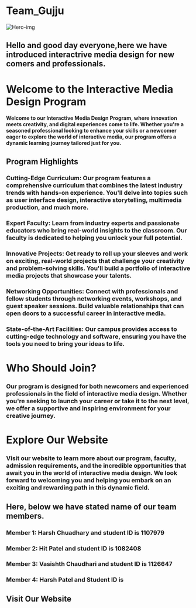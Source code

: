 # Team_Gujju
![Hero-img](https://github.com/hkpatel310/Team_Gujju/assets/121983623/9a0e26a0-a191-432d-87cc-2e90b6a82825)
## Hello and good day everyone,here we have introduced interactrive media design for new comers and professionals.

# Welcome to the Interactive Media Design Program
#### Welcome to our Interactive Media Design Program, where innovation meets creativity, and digital experiences come to life. Whether you're a seasoned professional looking to enhance your skills or a newcomer eager to explore the world of interactive media, our program offers a dynamic learning journey tailored just for you.

## Program Highlights

### Cutting-Edge Curriculum:  Our program features a comprehensive curriculum that combines the latest industry trends with hands-on experience. You'll delve into topics such as user interface design, interactive storytelling, multimedia production, and much more.
### Expert Faculty: Learn from industry experts and passionate educators who bring real-world insights to the classroom. Our faculty is dedicated to helping you unlock your full potential.
### Innovative Projects: Get ready to roll up your sleeves and work on exciting, real-world projects that challenge your creativity and problem-solving skills. You'll build a portfolio of interactive media projects that showcase your talents.
### Networking Opportunities: Connect with professionals and fellow students through networking events, workshops, and guest speaker sessions. Build valuable relationships that can open doors to a successful career in interactive media.
### State-of-the-Art Facilities: Our campus provides access to cutting-edge technology and software, ensuring you have the tools you need to bring your ideas to life.

# Who Should Join?
### Our program is designed for both newcomers and experienced professionals in the field of interactive media design. Whether you're seeking to launch your career or take it to the next level, we offer a supportive and inspiring environment for your creative journey.

# Explore Our Website
### Visit our website to learn more about our program, faculty, admission requirements, and the incredible opportunities that await you in the world of interactive media design. We look forward to welcoming you and helping you embark on an exciting and rewarding path in this dynamic field.

## Here, below we have stated name of our team members.
### Member 1: Harsh Chuadhary and student ID is 1107979
### Member 2: Hit Patel and student ID is 1082408
### Member 3: Vasishth Chaudhari and student ID is 1126647
### Member 4: Harsh Patel and Student ID is 

## Visit Our Website


